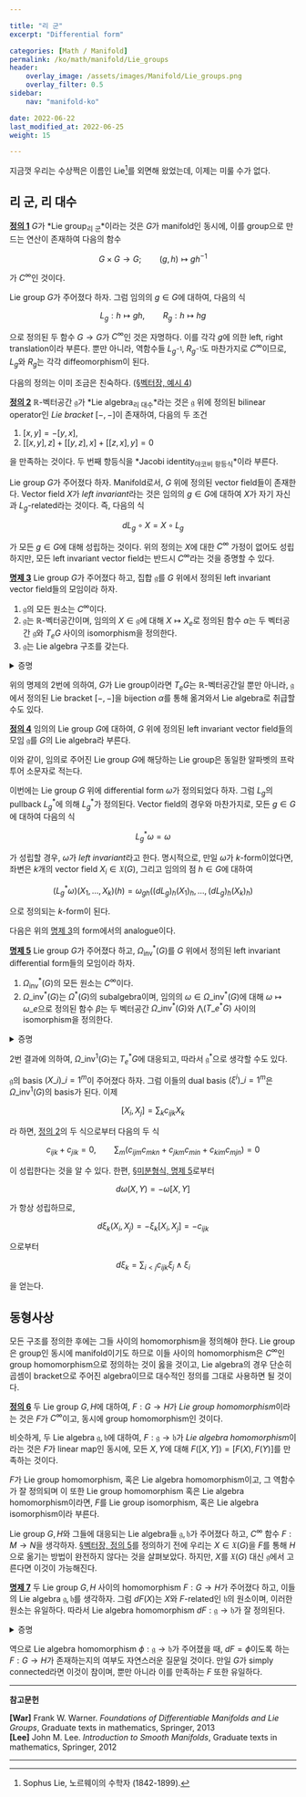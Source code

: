 ```yaml
---

title: "리 군"
excerpt: "Differential form"

categories: [Math / Manifold]
permalink: /ko/math/manifold/Lie_groups
header:
    overlay_image: /assets/images/Manifold/Lie_groups.png
    overlay_filter: 0.5
sidebar: 
    nav: "manifold-ko"

date: 2022-06-22
last_modified_at: 2022-06-25
weight: 15

---
```


지금껏 우리는 수상쩍은 이름인 Lie[^1]를 외면해 왔었는데, 이제는 미룰 수가 없다.

## 리 군, 리 대수

<div class="definition" markdown="1">

<ins id="df1">**정의 1**</ins> $G$가 *Lie group<sub>리 군</sub>*이라는 것은 $G$가 manifold인 동시에, 이를 group으로 만드는 연산이 존재하여 다음의 함수

$$G\times G\rightarrow G;\qquad (g,h)\mapsto gh^{-1}$$

가 $C^\infty$인 것이다.

</div>

Lie group $G$가 주어졌다 하자. 그럼 임의의 $g\in G$에 대하여, 다음의 식

$$L_g:h\mapsto gh,\qquad R_g:h\mapsto hg$$

으로 정의된 두 함수 $G\rightarrow G$가 $C^\infty$인 것은 자명하다. 이를 각각 $g$에 의한 left, right translation이라 부른다. 뿐만 아니라, 역함수들 $L_{g^{-1}}$, $R_{g^{-1}}$도 마찬가지로 $C^\infty$이므로, $L_g$와 $R_g$는 각각 diffeomorphism이 된다. 

다음의 정의는 이미 조금은 친숙하다. ([§벡터장, 예시 4](/ko/math/manifold/vector_fields#ex4))

<div class="definition" markdown="1">

<ins id="df2">**정의 2**</ins> $\mathbb{R}$-벡터공간 $\mathfrak{g}$가 *Lie algebra<sub>리 대수</sub>*라는 것은 $\mathfrak{g}$ 위에 정의된 bilinear operator인 *Lie bracket* $[-,-]$이 존재하여, 다음의 두 조건

1. $[x,y]=-[y,x]$,
2. $\bigl[[x,y],z\bigr]+\bigl[[y,z],x\bigr]+\bigl[[z,x],y\bigr]=0$

을 만족하는 것이다. 두 번째 항등식을 *Jacobi identity<sub>야코비 항등식</sub>*이라 부른다.

</div>

Lie group $G$가 주어졌다 하자. Manifold로서, $G$ 위에 정의된 vector field들이 존재한다. Vector field $X$가 *left invariant*라는 것은 임의의 $g\in G$에 대하여 $X$가 자기 자신과 $L_g$-related라는 것이다. 즉, 다음의 식

$$dL_g\circ X=X\circ L_g$$

가 모든 $g\in G$에 대해 성립하는 것이다. 위의 정의는 $X$에 대한 $C^\infty$ 가정이 없어도 성립하지만, 모든 left invariant vector field는 반드시 $C^\infty$라는 것을 증명할 수 있다. 

<div class="proposition" markdown="1">

<ins id="pp3">**명제 3**</ins> Lie group $G$가 주어졌다 하고, 집합 $\mathfrak{g}$를 $G$ 위에서 정의된 left invariant vector field들의 모임이라 하자.

1. $\mathfrak{g}$의 모든 원소는 $C^\infty$이다.
2. $\mathfrak{g}$는 $\mathbb{R}$-벡터공간이며, 임의의 $X\in\mathfrak{g}$에 대해 $X\mapsto X_e$로 정의된 함수 $\alpha$는 두 벡터공간 $\mathfrak{g}$와 $T_eG$ 사이의 isomorphism을 정의한다.
3. $\mathfrak{g}$는 Lie algebra 구조를 갖는다.

</div>
<details class="proof" markdown="1">
<summary>증명</summary>



</details>

위의 명제의 2번에 의하여, $G$가 Lie group이라면 $T_eG$는 $\mathbb{R}$-벡터공간일 뿐만 아니라, $\mathfrak{g}$에서 정의된 Lie bracket $[-,-]$을 bijection $\alpha$를 통해 옮겨와서 Lie algebra로 취급할 수도 있다.

<div class="definition" markdown="1">

<ins id="df4">**정의 4**</ins> 임의의 Lie group $G$에 대하여, $G$ 위에 정의된 left invariant vector field들의 모임 $\mathfrak{g}$를 $G$의 Lie algebra라 부른다. 

</div>

이와 같이, 임의로 주어진 Lie group $G$에 해당하는 Lie group은 동일한 알파벳의 프락투어 소문자로 적는다. 

이번에는 Lie group $G$ 위에 differential form $\omega$가 정의되었다 하자. 그럼 $L_g$의 pullback $L_g^\ast$에 의해 $L_g^\ast$가 정의된다. Vector field의 경우와 마찬가지로, 모든 $g\in G$에 대하여 다음의 식

$$L_g^\ast \omega=\omega$$

가 성립할 경우, $\omega$가 *left invariant*라고 한다. 명시적으로, 만일 $\omega$가 $k$-form이었다면, 좌변은 $k$개의 vector field $X_i\in\mathfrak{X}(G)$, 그리고 임의의 점 $h\in G$에 대하여

$$(L_g^\ast\omega)(X_1,\ldots, X_k)(h)=\omega_{gh}((dL_g)_h(X_1)_h,\ldots, (dL_g)_h(X_k)_h)$$

으로 정의되는 $k$-form이 된다. 

다음은 위의 [명제 3](#pp3)의 form에서의 analogue이다.

<div class="proposition" markdown="1">

<ins id="pp5">**명제 5**</ins> Lie group $G$가 주어졌다 하고, $\Omega_\text{inv}^\ast(G)$를 $G$ 위에서 정의된 left invariant differential form들의 모임이라 하자.

1. $\Omega_\text{inv}^\ast(G)$의 모든 원소는 $C^\infty$이다.
2. $\Omega\_\text{inv}^\ast(G)$는 $\Omega^\ast(G)$의 subalgebra이며, 임의의 $\omega\in\Omega\_\text{inv}^\ast(G)$에 대해 $\omega\mapsto \omega\_e$으로 정의된 함수 $\beta$는 두 벡터공간 $\Omega\_\text{inv}^\ast(G)$와 $\bigwedge(T\_e^\ast G)$ 사이의 isomorphism을 정의한다.

</div>
<details class="proof" markdown="1">
<summary>증명</summary>



</details>

2번 결과에 의하여, $\Omega\_\text{inv}^1(G)$는 $T_e^\ast G$에 대응되고, 따라서 $\mathfrak{g}^\ast$으로 생각할 수도 있다.

$\mathfrak{g}$의 basis $(X\_i)\_{i=1}^m$이 주어졌다 하자. 그럼 이들의 dual basis $(\xi^i)\_{i=1}^m$은 $\Omega\_\text{inv}^1(G)$의 basis가 된다. 이제

$$[X_i,X_j]=\sum_k c_{ijk}X_k$$

라 하면, [정의 2](#df2)의 두 식으로부터 다음의 두 식

$$c_{ijk}+c_{jik}=0,\qquad\sum_m(c_{ijm}c_{mkn}+c_{jkm}c_{min}+c_{kim}c_{mjn})=0$$

이 성립한다는 것을 알 수 있다. 한편, [§미분형식, 명제 5](/ko/math/manifold/differential_forms#pp5)로부터 

$$d\omega(X,Y)=-\omega[X,Y]$$

가 항상 성립하므로, 

$$d\xi_k(X_i, X_j)=-\xi_k[X_i,X_j]=-c_{ijk}$$

으로부터

$$d\xi_k=\sum_{i < j}c_{ijk}\xi_j\wedge\xi_i$$

을 얻는다.


## 동형사상

모든 구조를 정의한 후에는 그들 사이의 homomorphism을 정의해야 한다. Lie group은 group인 동시에 manifold이기도 하므로 이들 사이의 homomorphism은 $C^\infty$인 group homomorphism으로 정의하는 것이 옳을 것이고, Lie algebra의 경우 단순히 곱셈이 bracket으로 주어진 algebra이므로 대수적인 정의를 그대로 사용하면 될 것이다.

<div class="definition" markdown="1">

<ins id="df6">**정의 6**</ins> 두 Lie group $G,H$에 대하여, $F:G\rightarrow H$가 *Lie group homomorphism*이라는 것은 $F$가 $C^\infty$이고, 동시에 group homomorphism인 것이다. 

비슷하게, 두 Lie algebra $\mathfrak{g},\mathfrak{h}$에 대하여, $F:\mathfrak{g}\rightarrow\mathfrak{h}$가 *Lie algebra homomorphism*이라는 것은 $F$가 linear map인 동시에, 모든 $X,Y$에 대해 $F([X,Y])=[F(X), F(Y)]$를 만족하는 것이다.

$F$가 Lie group homomorphism, 혹은 Lie algebra homomorphism이고, 그 역함수가 잘 정의되며 이 또한 Lie group homomorphism 혹은 Lie algebra homomorphism이라면, $F$를 Lie group isomorphism, 혹은 Lie algebra isomorphism이라 부른다.

</div>

Lie group $G,H$와 그들에 대응되는 Lie algebra들 $\mathfrak{g},\mathfrak{h}$가 주어졌다 하고, $C^\infty$ 함수 $F:M\rightarrow N$을 생각하자. [§벡터장, 정의 5](/ko/math/manifold/vector_fields#df5)를 정의하기 전에 우리는 $X\in\mathfrak{X}(G)$을 $F$를 통해 $H$으로 옮기는 방법이 완전하지 않다는 것을 살펴보았다. 하지만, $X$를 $\mathfrak{X}(G)$ 대신 $\mathfrak{g}$에서 고른다면 이것이 가능해진다.

<div class="proposition" markdown="1">

<ins id="pp7">**명제 7**</ins> 두 Lie group $G,H$ 사이의 homomorphism $F:G\rightarrow H$가 주어졌다 하고, 이들의 Lie algebra $\mathfrak{g},\mathfrak{h}$를 생각하자. 그럼 $dF(X)$는 $X$와 $F$-related인 $\mathfrak{h}$의 원소이며, 이러한 원소는 유일하다. 따라서 Lie algebra homomorphism $dF:\mathfrak{g}\rightarrow\mathfrak{h}$가 잘 정의된다.

</div>
<details class="proof" markdown="1">
<summary>증명</summary>



</details>

역으로 Lie algebra homomorphism $\phi:\mathfrak{g}\rightarrow\mathfrak{h}$가 주어졌을 때, $dF=\phi$이도록 하는 $F:G\rightarrow H$가 존재하는지의 여부도 자연스러운 질문일 것이다. 만일 $G$가 simply connected라면 이것이 참이며, 뿐만 아니라 이를 만족하는 $F$ 또한 유일하다.






---

**참고문헌**

**[War]** Frank W. Warner. *Foundations of Differentiable Manifolds and Lie Groups*, Graduate texts in mathematics, Springer, 2013  
**[Lee]** John M. Lee. *Introduction to Smooth Manifolds*, Graduate texts in mathematics, Springer, 2012  

---

[^1]: Sophus Lie, 노르웨이의 수학자 (1842-1899).